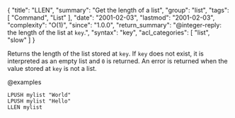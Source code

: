 {
  "title": "LLEN",
  "summary": "Get the length of a list",
  "group": "list",
  "tags": [
    "Command",
    "List"
  ],
  "date": "2001-02-03",
  "lastmod": "2001-02-03",
  "complexity": "O(1)",
  "since": "1.0.0",
  "return_summary": "@integer-reply: the length of the list at `key`.",
  "syntax": "key",
  "acl_categories": [
    "list",
    "slow"
  ]
}

Returns the length of the list stored at `key`.
If `key` does not exist, it is interpreted as an empty list and `0` is returned.
An error is returned when the value stored at `key` is not a list.

@examples

```cli
LPUSH mylist "World"
LPUSH mylist "Hello"
LLEN mylist
```

